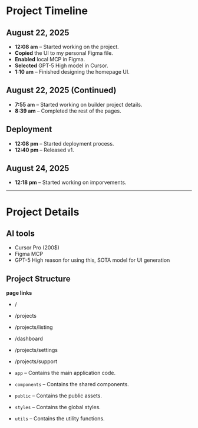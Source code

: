 # Project Timeline

## August 22, 2025

- **12:08 am** – Started working on the project.
- **Copied** the UI to my personal Figma file.
- **Enabled** local MCP in Figma.
- **Selected** GPT-5 High model in Cursor.
- **1:10 am** – Finished designing the homepage UI.

## August 22, 2025 (Continued)

- **7:55 am** – Started working on builder project details.
- **8:39 am** – Completed the rest of the pages.

## Deployment

- **12:08 pm** – Started deployment process.
- **12:40 pm** – Released v1.

## August 24, 2025

- **12:18 pm** – Started working on imporvements.


---
# Project Details

## AI tools
- Cursor Pro (200$)
- Figma  MCP
- GPT-5 High 
    reason for using this, SOTA model for UI generation


## Project Structure

**page links**
- /
- /projects
- /projects/listing
- /dashboard
- /projects/settings
- /projects/support


- `app` – Contains the main application code.
- `components` – Contains the shared components.
- `public` – Contains the public assets.
- `styles` – Contains the global styles.
- `utils` – Contains the utility functions.



